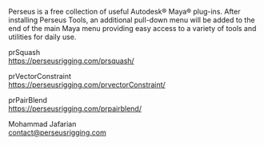 Perseus is a free collection of useful Autodesk® Maya® plug-ins. 
After installing Perseus Tools, an additional pull-down menu will be added to the end of the main Maya menu providing easy access to a variety of tools and utilities for daily use.

prSquash  
https://perseusrigging.com/prsquash/

prVectorConstraint  
https://perseusrigging.com/prvectorConstraint/

prPairBlend  
https://perseusrigging.com/prpairblend/



Mohammad Jafarian  
contact@perseusrigging.com
